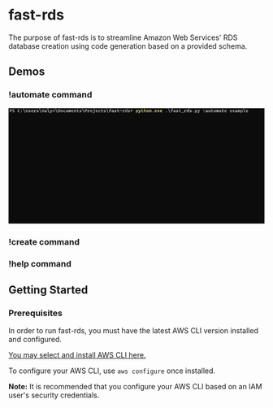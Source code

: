 # fast-rds

The purpose of fast-rds is to streamline Amazon Web Services' RDS database creation using code generation based on a provided schema.

## Demos

### !automate command
 ![!automate command demo](/demo-automate.gif)
### !create command

### !help command

## Getting Started

### Prerequisites

In order to run fast-rds, you must have the latest AWS CLI version installed and configured.

[You may select and install AWS CLI here.](https://aws.amazon.com/cli/)

To configure your AWS CLI, use `aws configure` once installed.

**Note:** It is recommended that you configure your AWS CLI based on an IAM user's security credentials.
